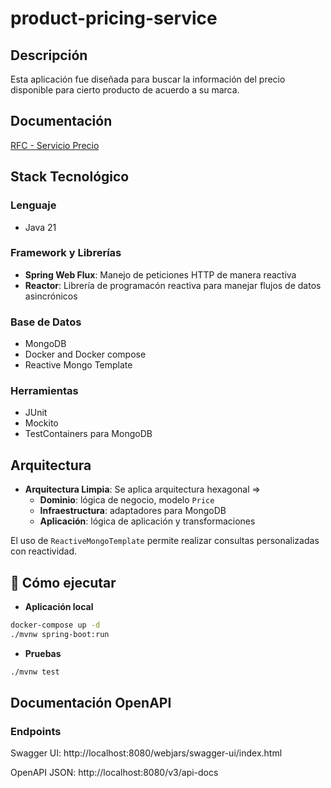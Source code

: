 # product-pricing-service

## Descripción

Esta aplicación fue diseñada para buscar la información del precio disponible para cierto producto de acuerdo a su marca. 

## Documentación
[RFC - Servicio Precio](https://docs.google.com/document/d/1A1qR_oI0oDdVYw5G-lcpZb-ywS6Q2A2qa67c_LxFpvU/edit?tab=t.0#heading=h.jyp2yssllsgg)

## Stack Tecnológico
### Lenguaje
- Java 21

### Framework y Librerías
- **Spring Web Flux**: Manejo de peticiones HTTP de manera reactiva
- **Reactor**: Librería de programacón reactiva para manejar flujos de datos asincrónicos

### Base de Datos
- MongoDB
- Docker and Docker compose
- Reactive Mongo Template

### Herramientas
- JUnit 
- Mockito
- TestContainers para MongoDB

## Arquitectura
- **Arquitectura Limpia**: Se aplica arquitectura hexagonal =>
  - **Dominio**: lógica de negocio, modelo `Price`
  - **Infraestructura**: adaptadores para MongoDB
  - **Aplicación**: lógica de aplicación y transformaciones

El uso de `ReactiveMongoTemplate` permite realizar consultas personalizadas con reactividad.

## 🚀 Cómo ejecutar
- **Aplicación local**
```bash
docker-compose up -d
./mvnw spring-boot:run
```

- **Pruebas**
```bash
./mvnw test
```

## Documentación OpenAPI
### Endpoints

Swagger UI: http://localhost:8080/webjars/swagger-ui/index.html

OpenAPI JSON: http://localhost:8080/v3/api-docs

